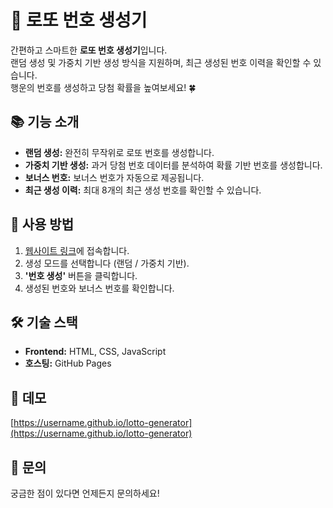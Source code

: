 # 🎲 로또 번호 생성기

간편하고 스마트한 **로또 번호 생성기**입니다.  
랜덤 생성 및 가중치 기반 생성 방식을 지원하며, 최근 생성된 번호 이력을 확인할 수 있습니다.  
행운의 번호를 생성하고 당첨 확률을 높여보세요! 🍀  

## 📚 기능 소개
- **랜덤 생성:** 완전히 무작위로 로또 번호를 생성합니다.  
- **가중치 기반 생성:** 과거 당첨 번호 데이터를 분석하여 확률 기반 번호를 생성합니다.  
- **보너스 번호:** 보너스 번호가 자동으로 제공됩니다.  
- **최근 생성 이력:** 최대 8개의 최근 생성 번호를 확인할 수 있습니다.  

## 🚀 사용 방법
1. [웹사이트 링크](https://username.github.io/lotto-generator)에 접속합니다.  
2. 생성 모드를 선택합니다 (랜덤 / 가중치 기반).  
3. **'번호 생성'** 버튼을 클릭합니다.  
4. 생성된 번호와 보너스 번호를 확인합니다.  

## 🛠️ 기술 스택
- **Frontend:** HTML, CSS, JavaScript  
- **호스팅:** GitHub Pages  

## 🌟 데모
[https://username.github.io/lotto-generator](https://username.github.io/lotto-generator)  

## 📧 문의
궁금한 점이 있다면 언제든지 문의하세요!  
